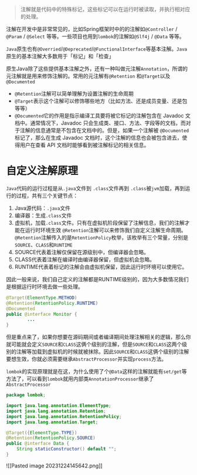 >注解就是代码中的特殊标记，这些标记可以在运行时被读取，并执行相对应的处理。

注解在开发中是非常常见的，比如Spring框架时中的的注解如`@Controller` / `@Param` / `@Select` 等等。一些项目也用到`lombok`的注解如`@Slf4j` / `@Data` 等等。

`Java`原生也有`@Overried`/`@Deprecated`/`@FunctionalInterface`等基本注解。`Java`原生的基本注解大多数用于「标记」和「检查」

原生Java除了这些提供基本注解之外，还有一种叫做元注解`Annotation`，所谓的元注解就是用来修饰注解的。常用的元注解有`@Retention` 和`@Target`以及`@Documented`
- `@Retention`注解可以简单理解为设置注解的生命周期
- `@Target`表示这个注解可以修饰哪些地方（比如方法、还是成员变量、还是包等等）
- `@Documented`它的作用是指示编译工具要将被它标记的注解包含在 Javadoc 文档中。通常情况下，Javadoc 只会生成类、接口、方法、字段等的文档，而对于注解的信息通常是不包含在文档中的。但是，如果一个注解被 `@Documented` 标记了，那么在生成 Javadoc 文档时，这个注解的信息也会被包含进去，使得用户在查看 API 文档时能够看到被注解标记的相关信息。

# 自定义注解原理
`Java`代码的运行过程是从`.java`文件到 `.class`文件再到 `.class`被`jvm`加载，再到运行的过程，共有三个关键节点：
1. Java源代码：`.java`文件
2. 编译器：生成`.class`文件
3. 虚拟机，加载`.class`文件。只有在虚拟机阶段保留了注解信息，我们的注解才能在运行时环境生效
`@Retention`注解可以来修饰我们自定义注解生命周期。`@Retention`注解传入的是`RetentionPolicy`枚举，该枚举有三个常量，分别是`SOURCE`、`CLASS`和`RUNTIME`
1. SOURCE代表着注解仅保留在源级别中，但编译器会忽略。
2. CLASS代表着注解在编译时由编译器保留，但虚拟机会忽略。
3. RUNTIME代表着标记的注解会由虚拟机保留，因此运行时环境可以使用它。

因此一般来说，我们自己定义的注解都是RUNTIME级别的，因为大多数情况我们是根据运行时环境去做一些处理。

```Java
@Target(ElementType.METHOD)
@Retention(RetentionPolicy.RUNTIME)
@Documented
public @interface Monitor {
        ...
}
```

但是重点来了，如果你想要在源码期间或者编译期间处理注解相关的逻辑，那么你就可能就会定义`SOURCE`和`CLASS`这俩个级别的注解，但是`SOURCE`和`CLASS`这两个级别的注解等加载到虚拟机的时候就被抹除。因此`SOURCE`和`CLASS`这俩个级别的注解要想生效，你就必须需要继承`AbstractProcessor`并实现`process`方法。

`lombok`的实现原理就是在这，为什么使用了个`@Data`这样的注解就能有`set/get`等方法了，可以看到`lombok`就用内部类`AnnotationProcessor`继承了`AbstractProcessor`
```Java
package lombok;

import java.lang.annotation.ElementType;
import java.lang.annotation.Retention;
import java.lang.annotation.RetentionPolicy;
import java.lang.annotation.Target;

@Target({ElementType.TYPE})
@Retention(RetentionPolicy.SOURCE)
public @interface Data {
    String staticConstructor() default "";
}
```

![[Pasted image 20231224145642.png]]